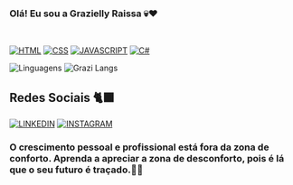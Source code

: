 ### Olá! Eu sou a Grazielly Raissa 💀❤️
<br>


[![HTML](https://img.shields.io/badge/HTML5-E34F26?style=for-the-badge&logo=html5&logoColor=white)](https://github.com/GraziellyRaissa1/PROJETOS-HTML-CSS)
[![CSS](https://img.shields.io/badge/CSS3-1572B6?style=for-the-badge&logo=css3&logoColor=white)](https://github.com/GraziellyRaissa1/CSS-PROJ)
[![JAVASCRIPT](https://img.shields.io/badge/JavaScript-F7DF1E?style=for-the-badge&logo=javascript&logoColor=black)]()
[![C#](https://img.shields.io/badge/C%23-239120?style=for-the-badge&logo=c-sharp&logoColor=white)]()

![Linguagens](https://github-readme-stats.vercel.app/api?username=GraziellyRaissa1&show_icons=true&theme=midnight-purple) ![Grazi Langs](https://github-readme-stats.vercel.app/api/top-langs/?username=GraziellyRaissa1&layout=donut)


## Redes Sociais 🐈‍⬛


[![LINKEDIN](https://img.shields.io/badge/LinkedIn-0077B5?style=for-the-badge&logo=linkedin&logoColor=white)](https://www.linkedin.com/in/grazielly-raissa-pereira-b511342b6?utm_source=share&utm_campaign=share_via&utm_content=profile&utm_medium=android_app)
[![INSTAGRAM](https://img.shields.io/badge/Instagram-E4405F?style=for-the-badge&logo=instagram&logoColor=white)](https://www.instagram.com/grazyelly.rayssa?igsh=MTBvaHVtcnh3em9lcQ==)


### O crescimento pessoal e profissional está fora da zona de conforto. Aprenda a apreciar a zona de desconforto, pois é lá que o seu futuro é traçado.💭💡
